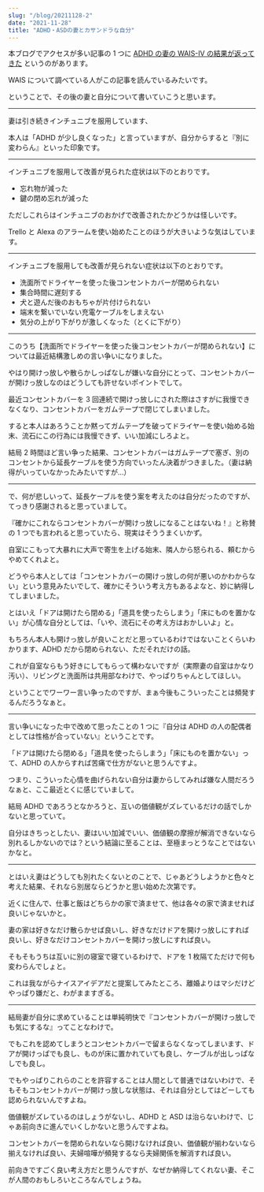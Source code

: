 ```yaml
---
slug: "/blog/20211128-2"
date: "2021-11-28"
title: "ADHD・ASDの妻とカサンドラな自分"
---
```


本ブログでアクセスが多い記事の 1 つに [ADHD の妻の WAIS-IV の結果が返ってきた](https://kkweb.io/blog/20210531) というのがあります。

WAIS について調べている人がこの記事を読んでいるみたいです。

ということで、その後の妻と自分について書いていこうと思います。

---

妻は引き続きインチュニブを服用しています、

本人は「ADHD が少し良くなった」と言っていますが、自分からすると『別に変わらん』といった印象です。

---

インチュニブを服用して改善が見られた症状は以下のとおりです。

- 忘れ物が減った
- 鍵の閉め忘れが減った

ただしこれらはインチュニブのおかげで改善されたかどうかは怪しいです。

Trello と Alexa のアラームを使い始めたことのほうが大きいような気はしています。

---

インチュニブを服用しても改善が見られない症状は以下のとおりです。

- 洗面所でドライヤーを使った後コンセントカバーが閉められない
- 集合時間に遅刻する
- 犬と遊んだ後のおもちゃが片付けられない
- 端末を繋いでいない充電ケーブルをしまえない
- 気分の上がり下がりが激しくなった（とくに下がり）

---

このうち【洗面所でドライヤーを使った後コンセントカバーが閉められない】については最近結構激しめの言い争いになりました。

やはり開けっ放しや散らかしっぱなしが嫌いな自分にとって、コンセントカバーが開けっ放しなのはどうしても許せないポイントでして。

最近コンセントカバーを 3 回連続で開けっ放しにされた際はさすがに我慢できなくなり、コンセントカバーをガムテープで閉じてしまいました。

すると本人はあろうことか黙ってガムテープを破ってドライヤーを使い始める始末、流石にこの行為には我慢できず、いい加減にしろよと。

結局 2 時間ほど言い争った結果、コンセントカバーはガムテープで塞ぎ、別のコンセントから延長ケーブルを使う方向でいったん決着がつきました。（妻は納得がいっていなかったみたいですが…）

---

で、何が悲しいって、延長ケーブルを使う案を考えたのは自分だったのですが、てっきり感謝されると思っていまして。

『確かにこれならコンセントカバーが開けっ放しになることはないね！』と称賛の 1 つでも言われると思っていたら、現実はそううまくいかず。

自室にこもって大暴れに大声で寄生を上げる始末、隣人から怒られる、頼むからやめてくれよと。

どうやら本人としては「コンセントカバーの開けっ放しの何が悪いのかわからない」という意見みたいでして、確かにそういう考え方もあるよなと、妙に納得してしまいました。

とはいえ「ドアは開けたら閉める」「道具を使ったらしまう」「床にものを置かない」が心情な自分としては、「いや、流石にその考え方はおかしいよ」と。

もちろん本人も開けっ放しが良いことだと思っているわけではないことくらいわかります、ADHD だから閉められない、ただそれだけの話。

これが自室ならもう好きにしてもらって構わないですが（実際妻の自室はかなり汚い）、リビングと洗面所は共用部なわけで、やっぱりちゃんとしてほしい。

ということでワーワー言い争ったのですが、まぁ今後もこういったことは頻発するんだろうなぁと。

---

言い争いになった中で改めて思ったことの 1 つに『自分は ADHD の人の配偶者としては性格が合っていない』ということです。

「ドアは開けたら閉める」「道具を使ったらしまう」「床にものを置かない」って、ADHD の人からすれば苦痛で仕方がないと思うんですよ。

つまり、こういった心情を曲げられない自分は妻からしてみれば嫌な人間だろうなぁと、ここ最近とくに感じていまして。

結局 ADHD であろうとなかろうと、互いの価値観がズレているだけの話でしかないと思っていて。

自分はきちっとしたい、妻はいい加減でいい、価値観の摩擦が解消できないなら別れるしかないのでは？という結論に至ることは、至極まっとうなことではないかなと。

---

とはいえ妻はどうしても別れたくないとのことで、じゃあどうしようかと色々と考えた結果、それなら別居ならどうかと思い始めた次第です。

近くに住んで、仕事と飯はどちらかの家で済ませて、他は各々の家で済ませれば良いじゃないかと。

妻の家は好きなだけ散らかせば良いし、好きなだけドアを開けっ放しにすれば良いし、好きなだけコンセントカバーを開けっ放しにすれば良い。

そもそもうちは互いに別の寝室で寝ているわけで、ドアを 1 枚隔てただけで何も変わらんでしょと。

これは我ながらナイスアイデアだと提案してみたところ、離婚よりはマシだけどやっぱり嫌だと、わがまますぎる。

---

結局妻が自分に求めていることは単純明快で『コンセントカバーが開けっ放しでも気にするな』ってことなわけで。

でもこれを認めてしまうとコンセントカバーで留まらなくなってしまいます、ドアが開けっぱでも良し、ものが床に置かれていても良し、ケーブルが出しっぱなしでも良し。

でもやっぱりこれらのことを許容することは人間として普通ではないわけで、そもそもコンセントカバーが開けっ放しな状態は、それは自分としてはどーしても認められないんですよね。

価値観がズレているのはしょうがないし、ADHD と ASD は治らないわけで、じゃあ前向きに進んでいくしかないと思うんですよね。

コンセントカバーを閉められないなら開けなければ良い、価値観が揃わないなら揃えなければ良い、夫婦喧嘩が頻発するなら夫婦関係を解消すれば良い。

前向きですごく良い考え方だと思うんですが、なぜか納得してくれない妻、そこが人間のおもしろいところなんでしょうね。
